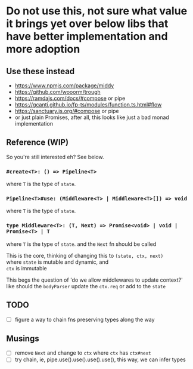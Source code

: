 # Do not use this, not sure what value it brings yet over below libs that have better implementation and more adoption
## Use these instead
- https://www.npmjs.com/package/middy
- https://github.com/wooorm/trough
- https://ramdajs.com/docs/#compose or pipe
- https://gcanti.github.io/fp-ts/modules/function.ts.html#flow
- https://sanctuary.js.org/#compose or pipe	
- or just plain Promises, after all, this looks like just a bad monad implementation

## Reference (WIP)
So you're still interested eh? See below.

### `#create<T>: () => Pipeline<T>`
where `T` is the type of `state`.

### `Pipeline<T>#use: (Middleware<T> | Middleware<T>[]) => void`
where `T` is the type of `state`.

### `type Middleware<T>: (T, Next) => Promise<void> | void | Promise<T> | T`
where `T` is the type of `state`. and the `Next` fn should be called

This is the core, thinking of changing this to `(state, ctx, next)`  
where `state` is mutable and dynamic, and  
`ctx` is immutable

This begs the question of 'do we allow middlewares to update context?'  
like should the `bodyParser` update the `ctx.req` or add to the `state`

## TODO
- [ ] figure a way to chain fns preserving types along the way


## Musings
- [ ] remove `Next` and change to `ctx` where `ctx` has `ctx#next`
- [ ] try chain, ie, pipe.use().use().use().use(), this way, we can infer types
